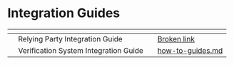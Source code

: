 # Integration Guides

<table data-view="cards"><thead><tr><th></th><th></th><th></th><th data-hidden data-card-target data-type="content-ref"></th></tr></thead><tbody><tr><td></td><td>Relying Party Integration Guide</td><td></td><td><a href="broken-reference">Broken link</a></td></tr><tr><td></td><td>Verification System Integration Guide</td><td></td><td><a href="how-to-guides.md">how-to-guides.md</a></td></tr></tbody></table>
